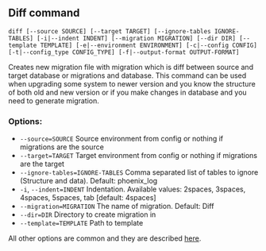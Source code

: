 ## Diff command
`diff [--source SOURCE] [--target TARGET] [--ignore-tables IGNORE-TABLES] [-i|--indent INDENT] [--migration MIGRATION] [--dir DIR] [--template TEMPLATE] [-e|--environment ENVIRONMENT] [-c|--config CONFIG] [-t|--config_type CONFIG_TYPE] [-f|--output-format OUTPUT-FORMAT]`

Creates new migration file with migration which is diff between source and target database or migrations and database. This command can be used when upgrading some system to newer version and you know the structure of both old and new version or if you make changes in database and you need to generate migration.

### Options:
- `--source=SOURCE` Source environment from config or nothing if migrations are the source
- `--target=TARGET` Target environment from config or nothing if migrations are the target
- `--ignore-tables=IGNORE-TABLES` Comma separated list of tables to ignore (Structure and data). Default: phoenix_log
- `-i`, `--indent=INDENT` Indentation. Available values: 2spaces, 3spaces, 4spaces, 5spaces, tab [default: 4spaces]
- `--migration=MIGRATION` The name of migration. Default: Diff
- `--dir=DIR` Directory to create migration in
- `--template=TEMPLATE` Path to template

All other options are common and they are described [here](index.md).
